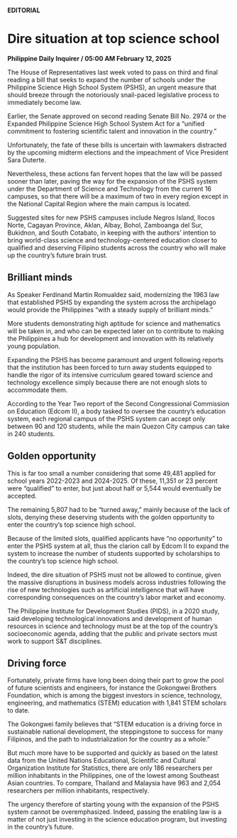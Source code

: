 **EDITORIAL**

# Dire situation at top science school

****Philippine Daily Inquirer / 05:00 AM February 12, 2025****

The House of Representatives last week voted to pass on third and final reading a bill that seeks to expand the number of schools under the Philippine Science High School System (PSHS), an urgent measure that should breeze through the notoriously snail-paced legislative process to immediately become law.

Earlier, the Senate approved on second reading Senate Bill No. 2974 or the Expanded Philippine Science High School System Act for a “unified commitment to fostering scientific talent and innovation in the country.”

Unfortunately, the fate of these bills is uncertain with lawmakers distracted by the upcoming midterm elections and the impeachment of Vice President Sara Duterte.

Nevertheless, these actions fan fervent hopes that the law will be passed sooner than later, paving the way for the expansion of the PSHS system under the Department of Science and Technology from the current 16 campuses, so that there will be a maximum of two in every region except in the National Capital Region where the main campus is located.

Suggested sites for new PSHS campuses include Negros Island, Ilocos Norte, Cagayan Province, Aklan, Albay, Bohol, Zamboanga del Sur, Bukidnon, and South Cotabato, in keeping with the authors’ intention to bring world-class science and technology-centered education closer to qualified and deserving Filipino students across the country who will make up the country’s future brain trust.

## Brilliant minds

As Speaker Ferdinand Martin Romualdez said, modernizing the 1963 law that established PSHS by expanding the system across the archipelago would provide the Philippines “with a steady supply of brilliant minds.”

More students demonstrating high aptitude for science and mathematics will be taken in, and who can be expected later on to contribute to making the Philippines a hub for development and innovation with its relatively young population.

Expanding the PSHS has become paramount and urgent following reports that the institution has been forced to turn away students equipped to handle the rigor of its intensive curriculum geared toward science and technology excellence simply because there are not enough slots to accommodate them.

According to the Year Two report of the Second Congressional Commission on Education (Edcom II), a body tasked to oversee the country’s education system, each regional campus of the PSHS system can accept only between 90 and 120 students, while the main Quezon City campus can take in 240 students.

## Golden opportunity

This is far too small a number considering that some 49,481 applied for school years 2022-2023 and 2024-2025. Of these, 11,351 or 23 percent were “qualified” to enter, but just about half or 5,544 would eventually be accepted.

The remaining 5,807 had to be “turned away,” mainly because of the lack of slots, denying these deserving students with the golden opportunity to enter the country’s top science high school.

Because of the limited slots, qualified applicants have “no opportunity” to enter the PSHS system at all, thus the clarion call by Edcom II to expand the system to increase the number of students supported by scholarships to the country’s top science high school.

Indeed, the dire situation of PSHS must not be allowed to continue, given the massive disruptions in business models across industries following the rise of new technologies such as artificial intelligence that will have corresponding consequences on the country’s labor market and economy.

The Philippine Institute for Development Studies (PIDS), in a 2020 study, said developing technological innovations and development of human resources in science and technology must be at the top of the country’s socioeconomic agenda, adding that the public and private sectors must work to support S&T disciplines.

## Driving force

Fortunately, private firms have long been doing their part to grow the pool of future scientists and engineers, for instance the Gokongwei Brothers Foundation, which is among the biggest investors in science, technology, engineering, and mathematics (STEM) education with 1,841 STEM scholars to date.

The Gokongwei family believes that “STEM education is a driving force in sustainable national development, the steppingstone to success for many Filipinos, and the path to industrialization for the country as a whole.”

But much more have to be supported and quickly as based on the latest data from the United Nations Educational, Scientific and Cultural Organization Institute for Statistics, there are only 186 researchers per million inhabitants in the Philippines, one of the lowest among Southeast Asian countries. To compare, Thailand and Malaysia have 963 and 2,054 researchers per million inhabitants, respectively.

The urgency therefore of starting young with the expansion of the PSHS system cannot be overemphasized. Indeed, passing the enabling law is a matter of not just investing in the science education program, but investing in the country’s future.